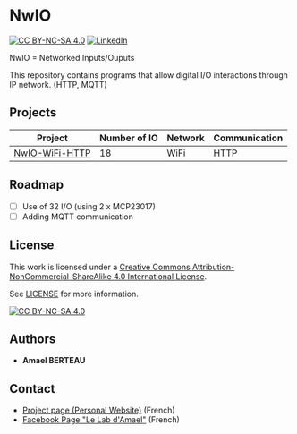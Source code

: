 # NwIO
[![CC BY-NC-SA 4.0][cc-by-nc-sa-shield]][cc-by-nc-sa]
[![LinkedIn][linkedin-shield]][linkedin-url]

NwIO = Networked Inputs/Ouputs

This repository contains programs that allow digital I/O interactions through IP network. (HTTP, MQTT)

<!-- PROJECTS -->
## Projects
| Project                                                  | Number of IO | Network | Communication |
|----------------------------------------------------------|--------------|-------------------|---------------|
| [NwIO-WiFi-HTTP](NwIO-WiFi-HTTP) | 18           | WiFi              | HTTP          |

<!-- ROADMAP -->
## Roadmap

- [ ] Use of 32 I/O (using 2 x MCP23017)
- [ ] Adding MQTT communication

<!-- LICENSE -->
## License
This work is licensed under a
[Creative Commons Attribution-NonCommercial-ShareAlike 4.0 International License][cc-by-nc-sa].

See [LICENSE](LICENSE) for more information.

[![CC BY-NC-SA 4.0][cc-by-nc-sa-image]][cc-by-nc-sa]

## Authors
* **Amael BERTEAU**

<!-- CONTACT -->
## Contact
- [Project page (Personal Website)](https://amaelberteau.com/projects/nwio) (French)
- [Facebook Page "Le Lab d'Amael"](https://www.facebook.com/amael.lab) (French)

<!-- MARKDOWN LINKS & IMAGES -->
[linkedin-shield]: https://img.shields.io/badge/-LinkedIn-black.svg?style=for-the-badge&logo=linkedin&colorB=555
[linkedin-url]: https://linkedin.com/in/amael-berteau
[cc-by-nc-sa]: http://creativecommons.org/licenses/by-nc-sa/4.0/
[cc-by-nc-sa-image]: https://licensebuttons.net/l/by-nc-sa/4.0/88x31.png
[cc-by-nc-sa-shield]: https://img.shields.io/badge/License-CC%20BY--NC--SA%204.0-lightgrey.svg

